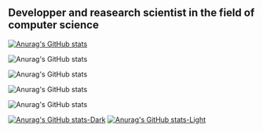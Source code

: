 
## Developper and reasearch scientist in the field of computer science

[![Anurag's GitHub stats](https://github-readme-stats.vercel.app/api?username=bizarout)](https://github.com/bizarout/github-readme-stats)

![Anurag's GitHub stats](https://github-readme-stats.vercel.app/api?username=anuraghazra&show_icons=true)

![Anurag's GitHub stats](https://github-readme-stats.vercel.app/api?username=anuraghazra&show_icons=true&theme=radical)


![Anurag's GitHub stats](https://github-readme-stats.vercel.app/api?username=anuraghazra&show_icons=true&theme=transparent)

![Anurag's GitHub stats](https://github-readme-stats.vercel.app/api?username=anuraghazra&show_icons=true&bg_color=00000000)



[![Anurag's GitHub stats-Dark](https://github-readme-stats.vercel.app/api?username=anuraghazra&show_icons=true&theme=dark#gh-dark-mode-only)](https://github.com/anuraghazra/github-readme-stats#gh-dark-mode-only)
[![Anurag's GitHub stats-Light](https://github-readme-stats.vercel.app/api?username=anuraghazra&show_icons=true&theme=default#gh-light-mode-only)](https://github.com/anuraghazra/github-readme-stats#gh-light-mode-only)


